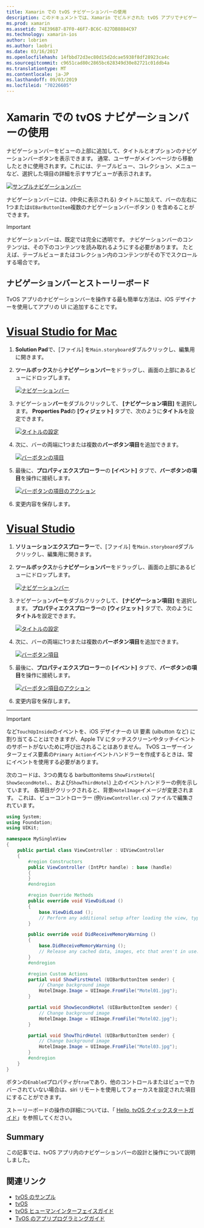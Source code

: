 ```yaml
---
title: Xamarin での tvOS ナビゲーションバーの使用
description: このドキュメントでは、Xamarin でビルドされた tvOS アプリでナビゲーションバーを操作する方法について説明します。 ここでは、ストーリーボードでのナビゲーションバーの設定と、これらのボタンからのイベントへの応答について説明します。
ms.prod: xamarin
ms.assetid: 74E396B7-87F0-46F7-BC6C-827DB8884C97
ms.technology: xamarin-ios
author: lobrien
ms.author: laobri
ms.date: 03/16/2017
ms.openlocfilehash: 14fbbd72d3ec80d15d2dcae5938f8df28923ca4c
ms.sourcegitcommit: c9651cad80c2865bc628349d30e82721c01ddb4a
ms.translationtype: MT
ms.contentlocale: ja-JP
ms.lasthandoff: 09/03/2019
ms.locfileid: "70226605"
---
```

# <a name="working-with-tvos-navigation-bars-in-xamarin"></a>Xamarin での tvOS ナビゲーションバーの使用

ナビゲーションバーをビューの上部に追加して、タイトルとオプションのナビゲーションバーボタンを表示できます。 通常、ユーザーがメインページから移動したときに使用されます。これには、テーブルビュー、コレクション、メニューなど、選択した項目の詳細を示すサブビューが表示されます。

[![](navigation-bars-images/navbar01.png "サンプルナビゲーションバー")](navigation-bars-images/navbar01.png#lightbox)

ナビゲーションバーには、(中央に表示される) タイトルに加えて、バーの左右に1つまたは`UIBarButtonItem`複数のナビゲーションバーボタン () を含めることができます。

> [!IMPORTANT]
> ナビゲーションバーは、既定では完全に透明です。 ナビゲーションバーのコンテンツは、その下のコンテンツを読み取れるようにする必要があります。 たとえば、テーブルビューまたはコレクション内のコンテンツがその下でスクロールする場合です。

<a name="Navigation-Bars-and-Storyboards" />

## <a name="navigation-bars-and-storyboards"></a>ナビゲーションバーとストーリーボード

TvOS アプリのナビゲーションバーを操作する最も簡単な方法は、iOS デザイナーを使用してアプリの UI に追加することです。

# <a name="visual-studio-for-mactabmacos"></a>[Visual Studio for Mac](#tab/macos)

1. **Solution Pad**で、[ファイル] を`Main.storyboard`ダブルクリックし、編集用に開きます。
1. **ツールボックス**から**ナビゲーションバー**をドラッグし、画面の上部にあるビューにドロップします。

    [![](navigation-bars-images/navbar02.png "ナビゲーションバー")](navigation-bars-images/navbar02.png#lightbox)
1. ナビゲーション**バー**をダブルクリックして、 **[ナビゲーション項目]** を選択します。 **Properties Pad**の **[ウィジェット]** タブで、次のように**タイトル**を設定できます。

    [![](navigation-bars-images/navbar03.png "タイトルの設定")](navigation-bars-images/navbar03.png#lightbox)
1. 次に、バーの両端に1つまたは複数の**バーボタン項目**を追加できます。

    [![](navigation-bars-images/navbar04.png "バーボタンの項目")](navigation-bars-images/navbar04.png#lightbox)
1. 最後に、**プロパティエクスプローラー**の **[イベント]** タブで、**バーボタンの項目**を操作に接続します。

    [![](navigation-bars-images/navbar05.png "バーボタンの項目のアクション")](navigation-bars-images/navbar05.png#lightbox)
1. 変更内容を保存します。


# <a name="visual-studiotabwindows"></a>[Visual Studio](#tab/windows)


1. **ソリューションエクスプローラー**で、[ファイル] を`Main.storyboard`ダブルクリックし、編集用に開きます。
1. **ツールボックス**から**ナビゲーションバー**をドラッグし、画面の上部にあるビューにドロップします。

    [![](navigation-bars-images/navbar02-vs.png "ナビゲーションバー")](navigation-bars-images/navbar02-vs.png#lightbox)
1. ナビゲーション**バー**をダブルクリックして、 **[ナビゲーション項目]** を選択します。 **プロパティエクスプローラー**の **[ウィジェット]** タブで、次のように**タイトル**を設定できます。

    [![](navigation-bars-images/navbar03-vs.png "タイトルの設定")](navigation-bars-images/navbar03-vs.png#lightbox)
1. 次に、バーの両端に1つまたは複数の**バーボタン項目**を追加できます。

    [![](navigation-bars-images/navbar04-vs.png "バーボタン項目")](navigation-bars-images/navbar04-vs.png#lightbox)
1. 最後に、**プロパティエクスプローラー**の **[イベント]** タブで、**バーボタンの項目**を操作に接続します。

    [![](navigation-bars-images/navbar05-vs.png "バーボタン項目のアクション")](navigation-bars-images/navbar05-vs.png#lightbox)
1. 変更内容を保存します。


-----

> [!IMPORTANT]
> など`TouchUpInside`のイベントを、iOS デザイナーの UI 要素 (uibutton など) に割り当てることはできますが、Apple TV にタッチスクリーンやタッチイベントのサポートがないために呼び出されることはありません。 TvOS ユーザーインターフェイス要素の`Primary Action`イベントハンドラーを作成するときは、常にイベントを使用する必要があります。

次のコードは、3つの異なる barbuttonitems `ShowFirstHotel`( `ShowSecondHotel`、、および`ShowThirdHotel`) 上のイベントハンドラーの例を示しています。 各項目がクリックされると、背景`HotelImage`イメージが変更されます。 これは、ビューコントローラー (例`ViewController.cs`) ファイルで編集されています。

```csharp
using System;
using Foundation;
using UIKit;

namespace MySingleView
{
    public partial class ViewController : UIViewController
    {
        #region Constructors
        public ViewController (IntPtr handle) : base (handle)
        {
        }
        #endregion

        #region Override Methods
        public override void ViewDidLoad ()
        {
            base.ViewDidLoad ();
            // Perform any additional setup after loading the view, typically from a nib.
        }

        public override void DidReceiveMemoryWarning ()
        {
            base.DidReceiveMemoryWarning ();
            // Release any cached data, images, etc that aren't in use.
        }
        #endregion

        #region Custom Actions
        partial void ShowFirstHotel (UIBarButtonItem sender) {
            // Change background image
            HotelImage.Image = UIImage.FromFile("Motel01.jpg");
        }

        partial void ShowSecondHotel (UIBarButtonItem sender) {
            // Change background image
            HotelImage.Image = UIImage.FromFile("Motel02.jpg");
        }

        partial void ShowThirdHotel (UIBarButtonItem sender) {
            // Change background image
            HotelImage.Image = UIImage.FromFile("Motel03.jpg");
        }
        #endregion
    }
}
```

ボタンの`Enabled`プロパティが`true`であり、他のコントロールまたはビューでカバーされていない場合は、siri リモートを使用してフォーカスを設定された項目にすることができます。

ストーリーボードの操作の詳細については、「 [Hello, tvOS クイックスタートガイド](~/ios/tvos/get-started/hello-tvos.md)」を参照してください。

<a name="Summary" />

## <a name="summary"></a>Summary

この記事では、tvOS アプリ内のナビゲーションバーの設計と操作について説明しました。



## <a name="related-links"></a>関連リンク

- [tvOS のサンプル](https://docs.microsoft.com/samples/browse/?products=xamarin&term=Xamarin.iOS+tvOS)
- [tvOS](https://developer.apple.com/tvos/)
- [tvOS ヒューマンインターフェイスガイド](https://developer.apple.com/tvos/human-interface-guidelines/)
- [TvOS のアプリプログラミングガイド](https://developer.apple.com/library/prerelease/tvos/documentation/General/Conceptual/AppleTV_PG/)

